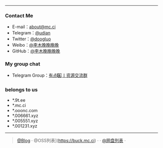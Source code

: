 
--------------------------------------------------------------------
### Contact Me
- E-mail：about@mc.ci
- Telegram：[@udian]([https://t.me/uidian](https://t.me/uidian))
- Twitter：[@doogluo](https://twitter.com/doogluo)
- Weibo：[@李木晚晚晚晚](https://weibo.com/chinazcwl)
- GitHub：[@李木晚晚晚晚](https://github.com/tianunusual)

### My group chat

- Telegram Group：[有点6️⃣丨资源交流群](https://t.me/udian6)


### belongs to us

- *.9t.ee
- *.mc.ci
- *.ooonc.com
- *.006661.xyz
- *.005551.xyz
- *.001231.xyz

---

> [@Blog](https://blog.mc.ci/) · @OSS列表](https://buck.mc.ci) ·  · [@网盘列表](https://drive.mc.ci) · 
